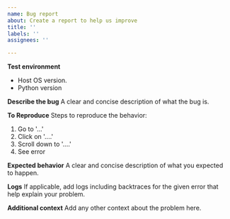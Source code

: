 ```yaml
---
name: Bug report
about: Create a report to help us improve
title: ''
labels: ''
assignees: ''

---
```


**Test environment**
- Host OS version.
- Python version

**Describe the bug**
A clear and concise description of what the bug is.

**To Reproduce**
Steps to reproduce the behavior:
1. Go to '...'
2. Click on '....'
3. Scroll down to '....'
4. See error

**Expected behavior**
A clear and concise description of what you expected to happen.

**Logs**
If applicable, add logs including backtraces for the given error that help explain your problem.

**Additional context**
Add any other context about the problem here.
